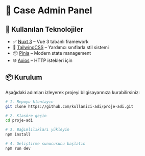 # 🚀 Case Admin Panel

## 🧩 Kullanılan Teknolojiler

- ✅ [Nuxt 3](https://nuxt.com) – Vue 3 tabanlı framework
- 🎨 [TailwindCSS](https://tailwindcss.com) – Yardımcı sınıflarla stil sistemi
- 📦 [Pinia](https://pinia.vuejs.org) – Modern state management
- 🌐 [Axios](https://axios-http.com) – HTTP istekleri için

## 📦 Kurulum

Aşağıdaki adımları izleyerek projeyi bilgisayarınıza kurabilirsiniz:

```bash
# 1. Repoyu klonlayın
git clone https://github.com/kullanici-adi/proje-adi.git

# 2. Klasöre geçin
cd proje-adi

# 3. Bağımlılıkları yükleyin
npm install

# 4. Geliştirme sunucusunu başlatın
npm run dev
